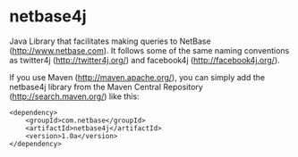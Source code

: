 netbase4j
=========

Java Library that facilitates making queries to NetBase (http://www.netbase.com).  It follows some of the same naming conventions as twitter4j (http://twitter4j.org/) and facebook4j (http://facebook4j.org/).

If you use Maven (http://maven.apache.org/), you can simply add the netbase4j library from the Maven Central Repository (http://search.maven.org/) like this:

```
<dependency>
    <groupId>com.netbase</groupId>
    <artifactId>netbase4j</artifactId>
    <version>1.0a</version>
</dependency>
```
